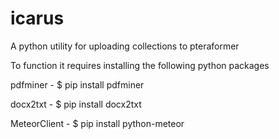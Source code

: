 # icarus
A python utility for uploading collections to pteraformer

To function it requires installing the following python packages

pdfminer - $ pip install pdfminer

docx2txt - $ pip install docx2txt

MeteorClient - $ pip install python-meteor

